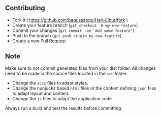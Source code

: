 
## Contributing

- Fork it ( https://github.com/bagussatoto/Hari-Libur/fork )
- Create your feature branch (`git checkout -b my-new-feature`)
- Commit your changes (`git commit -am 'Add some feature'`)
- Push to the branch (`git push origin my-new-feature`)
- Create a new Pull Request

## Note

Make sure to not commit generated files from your dist folder.
All changes need to be made in the source files located in the `src` folder.
- Change the `scss` files to adapt styles.
- Change the nunjucks based `html` files or the content defining `json` files to adapt layout and content.
- Change the `js` files to adapt the application code

Always run a build and test the results before committing.
